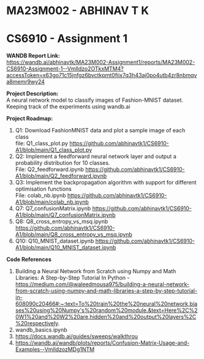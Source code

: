 # MA23M002 - ABHINAV T K
# CS6910 - Assignment 1 
**WANDB Report Link:** <br> https://wandb.ai/abhinavtk/MA23M002-Assignment1/reports/MA23M002-CS6910-Assignment-1--Vmlldzo2OTkxMTM4?accessToken=x63go71c15jnfgz6bvctkpmt0fiix7q3h43aj0po4utb4zr8nbmqva8memr9wy24  <br>

**Project Description:**  <br>
A neural network model to classify images of Fashion-MNIST dataset. Keeping track of the experiments using wandb.ai

**Project Roadmap:** <br>
1. Q1: Download FashionMNIST data and plot a sample image of each class <br> file: Q1_class_plot.py https://github.com/abhinavtk1/CS6910-A1/blob/main/Q1_class_plot.py
2. Q2: Implement a feedforward neural network layer and output a probability distribution for 10 classes. <br> File: Q2_feedforward.ipynb https://github.com/abhinavtk1/CS6910-A1/blob/main/Q2_feedforward.ipynb
3. Q3: Implement the backpropagation algorithm with support for different optimisation functions <br> File: 
colab_nb.ipynb https://github.com/abhinavtk1/CS6910-A1/blob/main/colab_nb.ipynb
4. Q7: Q7_confusionMatrix.ipynb https://github.com/abhinavtk1/CS6910-A1/blob/main/Q7_confusionMatrix.ipynb
5. Q8: Q8_cross_entropy_vs_msq.ipynb https://github.com/abhinavtk1/CS6910-A1/blob/main/Q8_cross_entropy_vs_msq.ipynb
6. Q10: Q10_MNIST_dataset.ipynb https://github.com/abhinavtk1/CS6910-A1/blob/main/Q10_MNIST_dataset.ipynb

**Code References**
1. Building a Neural Network from Scratch using Numpy and Math Libraries: A Step-by-Step Tutorial In Python - https://medium.com/@waleedmousa975/building-a-neural-network-from-scratch-using-numpy-and-math-libraries-a-step-by-step-tutorial-in-608090c20466#:~:text=To%20train%20the%20neural%20network,biases%20using%20Numpy's%20random%20module.&text=Here%2C%20W1%20and%20W2%20are,hidden%20and%20output%20layers%2C%20respectively.
2. wandb_basics.ipynb
3. https://docs.wandb.ai/guides/sweeps/walkthrou
4. https://wandb.ai/wandb/plots/reports/Confusion-Matrix-Usage-and-Examples--VmlldzozMDg1NTM
